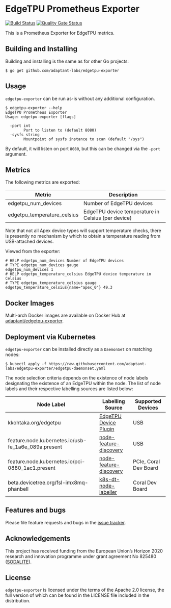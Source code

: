# EdgeTPU Prometheus Exporter

[![Build Status](https://travis-ci.com/adaptant-labs/edgetpu-exporter.svg?branch=master)](https://travis-ci.com/adaptant-labs/edgetpu-exporter#)
[![Quality Gate Status](https://sonarcloud.io/api/project_badges/measure?project=adaptant-labs_edgetpu-exporter&metric=alert_status)](https://sonarcloud.io/dashboard?id=adaptant-labs_edgetpu-exporter)

This is a Prometheus Exporter for EdgeTPU metrics.

## Building and Installing

Building and installing is the same as for other Go projects:

```
$ go get github.com/adaptant-labs/edgetpu-exporter
```

## Usage

`edgetpu-exporter` can be run as-is without any additional configuration.

```
$ edgetpu-exporter --help
EdgeTPU Prometheus Exporter
Usage: edgetpu-exporter [flags]

  -port int
    	Port to listen to (default 8080)
  -sysfs string
    	Mountpoint of sysfs instance to scan (default "/sys")
```

By default, it will listen on port `8080`, but this can be changed via the `-port` argument.

## Metrics

The following metrics are exported:

| Metric | Description |
|--------|-------------|
| edgetpu_num_devices | Number of EdgeTPU devices |
| edgetpu_temperature_celsius | EdgeTPU device temperature in Celsius (per device) |

Note that not all Apex device types will support temperature checks, there is presently no mechanism by which to obtain
a temperature reading from USB-attached devices.

Viewed from the exporter:

```
# HELP edgetpu_num_devices Number of EdgeTPU devices
# TYPE edgetpu_num_devices gauge
edgetpu_num_devices 1
# HELP edgetpu_temperature_celsius EdgeTPU device temperature in Celsius
# TYPE edgetpu_temperature_celsius gauge
edgetpu_temperature_celsius{name="apex_0"} 49.3
```

## Docker Images

Multi-arch Docker images are available on Docker Hub at [adaptant/edgetpu-exporter].

## Deployment via Kubernetes

`edgetpu-exporter` can be installed directly as a `DaemonSet` on matching nodes:

```
$ kubectl apply -f https://raw.githubusercontent.com/adaptant-labs/edgetpu-exporter/edgetpu-daemonset.yaml
```
 
The node selection criteria depends on the existence of node labels designating the existence of an EdgeTPU within the
node. The list of node labels and their respective labelling sources are listed below:

| Node Label | Labelling Source | Supported Devices |
|------------|------------------|-------------------|
| kkohtaka.org/edgetpu | [EdgeTPU Device Plugin][edgetpu-device-plugin] | USB |
| feature.node.kubernetes.io/usb-fe_1a6e_089a.present | [node-feature-discovery] | USB |
| feature.node.kubernetes.io/pci-0880_1ac1.present | [node-feature-discovery] | PCIe, Coral Dev Board |
| beta.devicetree.org/fsl-imx8mq-phanbell | [k8s-dt-node-labeller] | Coral Dev Board |

## Features and bugs

Please file feature requests and bugs in the [issue tracker][tracker].

## Acknowledgements

This project has received funding from the European Union’s Horizon 2020 research and innovation programme under grant
agreement No 825480 ([SODALITE]).

## License

`edgetpu-exporter` is licensed under the terms of the Apache 2.0 license, the full
version of which can be found in the LICENSE file included in the distribution.

[tracker]: https://github.com/adaptant-labs/edgetpu-exporter/issues
[adaptant/edgetpu-exporter]: https://hub.docker.com/repository/docker/adaptant/edgetpu-exporter
[k8s-dt-node-labeller]: https://github.com/adaptant-labs/k8s-dt-node-labeller
[node-feature-discovery]: https://github.com/kubernetes-sigs/node-feature/discovery
[edgetpu-device-plugin]: https://github.com/kkohtaka/edgetpu-device-plugin
[SODALITE]: https://sodalite.eu
